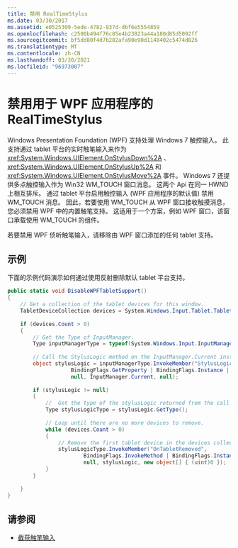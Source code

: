 ```yaml
---
title: 禁用 RealTimeStylus
ms.date: 03/30/2017
ms.assetid: e0525309-5ede-4782-837d-dbf6e5554859
ms.openlocfilehash: c2500b494f76c85e4b23823a44a180d85d5092ff
ms.sourcegitcommit: bf5dd80f4d7b202afa90e90d1148402c5474d826
ms.translationtype: MT
ms.contentlocale: zh-CN
ms.lasthandoff: 03/30/2021
ms.locfileid: "96973007"
---
```

# <a name="disable-the-realtimestylus-for-wpf-applications"></a>禁用用于 WPF 应用程序的 RealTimeStylus

Windows Presentation Foundation (WPF) 支持处理 Windows 7 触控输入。 此支持通过 tablet 平台的实时触笔输入来作为 <xref:System.Windows.UIElement.OnStylusDown%2A> 、 <xref:System.Windows.UIElement.OnStylusUp%2A> 和 <xref:System.Windows.UIElement.OnStylusMove%2A> 事件。 Windows 7 还提供多点触控输入作为 Win32 WM_TOUCH 窗口消息。 这两个 Api 在同一 HWND 上相互排斥。 通过 tablet 平台启用触控输入 (WPF 应用程序的默认值) 禁用 WM_TOUCH 消息。 因此，若要使用 WM_TOUCH 从 WPF 窗口接收触摸消息，您必须禁用 WPF 中的内置触笔支持。 这适用于一个方案，例如 WPF 窗口，该窗口承载使用 WM_TOUCH 的组件。  
  
 若要禁用 WPF 侦听触笔输入，请移除由 WPF 窗口添加的任何 tablet 支持。  
  
## <a name="example"></a>示例  
 下面的示例代码演示如何通过使用反射删除默认 tablet 平台支持。  
  
```csharp  
public static void DisableWPFTabletSupport()  
{  
    // Get a collection of the tablet devices for this window.
    TabletDeviceCollection devices = System.Windows.Input.Tablet.TabletDevices;  
  
    if (devices.Count > 0)  
    {
        // Get the Type of InputManager.  
        Type inputManagerType = typeof(System.Windows.Input.InputManager);  
  
        // Call the StylusLogic method on the InputManager.Current instance.  
        object stylusLogic = inputManagerType.InvokeMember("StylusLogic",  
                    BindingFlags.GetProperty | BindingFlags.Instance | BindingFlags.NonPublic,  
                    null, InputManager.Current, null);  
  
        if (stylusLogic != null)  
        {  
            //  Get the type of the stylusLogic returned from the call to StylusLogic.  
            Type stylusLogicType = stylusLogic.GetType();  
  
            // Loop until there are no more devices to remove.  
            while (devices.Count > 0)  
            {  
                // Remove the first tablet device in the devices collection.  
                stylusLogicType.InvokeMember("OnTabletRemoved",  
                        BindingFlags.InvokeMethod | BindingFlags.Instance | BindingFlags.NonPublic,  
                        null, stylusLogic, new object[] { (uint)0 });  
            }
        }  
  
    }  
}  
```  
  
## <a name="see-also"></a>请参阅

- [截获触笔输入](intercepting-input-from-the-stylus.md)
